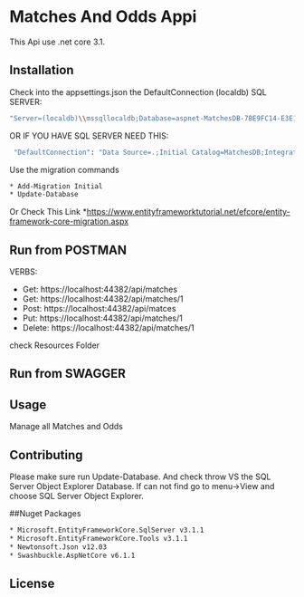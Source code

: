 # Matches And Odds Appi

This Api use .net core 3.1.

## Installation
Check into the appsettings.json the DefaultConnection
 (localdb) SQL SERVER:
 ```bash
 "Server=(localdb)\\mssqllocaldb;Database=aspnet-MatchesDB-7BE9FC14-E3E1-4D30-B471-E5414EE5E2FD;Trusted_Connection=True;MultipleActiveResultSets=true"
 ```
 OR IF YOU HAVE SQL SERVER NEED THIS:
```bash
 "DefaultConnection": "Data Source=.;Initial Catalog=MatchesDB;Integrated Security=True"
 ```
Use the migration commands 

```bash
* Add-Migration Initial
* Update-Database
```
Or Check This Link
*https://www.entityframeworktutorial.net/efcore/entity-framework-core-migration.aspx
## Run from POSTMAN
VERBS:
* Get: https://localhost:44382/api/matches
* Get: https://localhost:44382/api/matches/1
* Post: https://localhost:44382/api/matces
* Put: https://localhost:44382/api/matches/1
* Delete: https://localhost:44382/api/matches/1

check Resources Folder 

## Run from SWAGGER 

## Usage
Manage all Matches and Odds 

## Contributing

Please make sure run Update-Database. 
And check throw  VS the SQL Server Object Explorer Database.
If can not find go to menu->View and choose SQL Server Object Explorer.

##Nuget Packages
```bash
* Microsoft.EntityFrameworkCore.SqlServer v3.1.1
* Microsoft.EntityFrameworkCore.Tools v3.1.1
* Newtonsoft.Json v12.03
* Swashbuckle.AspNetCore v6.1.1
```

## License

